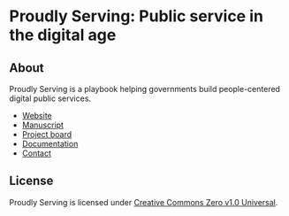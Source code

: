 # Proudly Serving: Public service in the digital age

## About

Proudly Serving is a playbook helping governments build people-centered digital public services.

* [Website](https://proudlyservingbook.com)
* [Manuscript](https://proudlyservingbook.com/manuscript)
* [Project board]([https://github.com/proudlyserving/proudlyserving.github.io/projects/1](https://github.com/orgs/proudlyserving/projects/2/views/1))
* [Documentation](https://github.com/proudlyserving/proudlyserving.github.io/wiki)
* [Contact](https://proudlyservingbook.com/contact)

## License

Proudly Serving is licensed under [Creative Commons Zero v1.0 Universal](https://github.com/proudlyserving/proudlyserving.github.io/blob/main/LICENSE).
